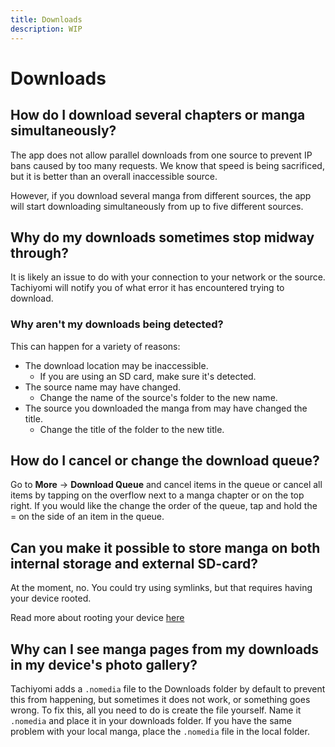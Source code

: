 ```yaml
---
title: Downloads
description: WIP
---
```


# Downloads

## How do I download several chapters or manga simultaneously?

The app does not allow parallel downloads from one source to prevent IP bans caused by too many requests.
We know that speed is being sacrificed, but it is better than an overall inaccessible source.

However, if you download several manga from different sources, the app will start downloading simultaneously from up to five different sources.

## Why do my downloads sometimes stop midway through?

It is likely an issue to do with your connection to your network or the source.
Tachiyomi will notify you of what error it has encountered trying to download.

### Why aren't my downloads being detected?

This can happen for a variety of reasons:

* The download location may be inaccessible.
  * If you are using an SD card, make sure it's detected.
* The source name may have changed.
  * Change the name of the source's folder to the new name.
* The source you downloaded the manga from may have changed the title.
  * Change the title of the folder to the new title.

## How do I cancel or change the download queue?

Go to **More** → **Download Queue** and cancel items in the queue or cancel all items by tapping on the overflow next to a manga chapter or on the top right.
If you would like the change the order of the queue, tap and hold the = on the side of an item in the queue.

## Can you make it possible to store manga on both internal storage and external SD-card?

At the moment, no.
You could try using symlinks, but that requires having your device rooted.

Read more about rooting your device [here](https://www.xda-developers.com/root/)

## Why can I see manga pages from my downloads in my device's photo gallery?

Tachiyomi adds a `.nomedia` file to the Downloads folder by default to prevent this from happening, but sometimes it does not work, or something goes wrong.
To fix this, all you need to do is create the file yourself.
Name it `.nomedia` and place it in your downloads folder.
If you have the same problem with your local manga, place the `.nomedia` file in the local folder.

